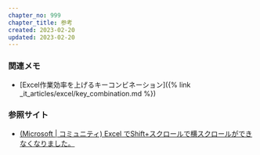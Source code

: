 ```yaml
---
chapter_no: 999
chapter_title: 参考
created: 2023-02-20
updated: 2023-02-20
---
```

### 関連メモ
- [Excel作業効率を上げるキーコンビネーション]({% link _it_articles/excel/key_combination.md %})

### 参照サイト
- [(Microsoft \| コミュニティ) Excel でShift+スクロールで横スクロールができなくなりました。](https://answers.microsoft.com/ja-jp/msoffice/forum/all/excel/9b941cca-2168-43d2-bcd3-cb492627f827)